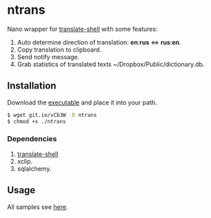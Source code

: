ntrans
==============
Nano wrapper for [translate-shell](https://github.com/soimort/translate-shell) with some features:

1. Auto determine direction of translation: **en**:**rus** <=> **rus**:**en**.
2. Copy translation to clipboard.
3. Send notify message.
4. Grab statistics of translated texts ~/Dropbox/Public/dictionary.db.

## Installation

Download the [executable](http://git.io/vCb3W) and place it into your path.
```bash
$ wget git.io/vCb3W -O ntrans 
$ chmod +x ./ntrans
```
### Dependencies
1. [translate-shell](https://github.com/soimort/translate-shell)
2. xclip.
3. sqlalchemy.

## Usage

All samples see [here](https://github.com/soimort/translate-shell#introduction-by-examples).
